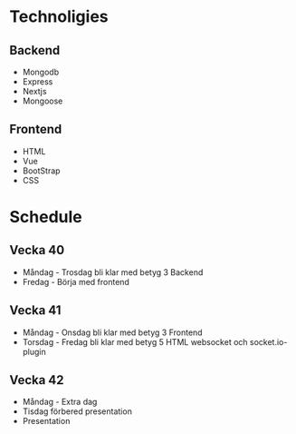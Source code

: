 # Technoligies 

## Backend 
* Mongodb
* Express 
* Nextjs 
* Mongoose

## Frontend 
* HTML
* Vue
* BootStrap 
* CSS

# Schedule

## Vecka 40
* Måndag - Trosdag bli klar med betyg 3 Backend
* Fredag - Börja med frontend 
## Vecka 41
* Måndag - Onsdag bli klar med betyg 3 Frontend 
* Torsdag - Fredag bli klar med betyg 5 HTML websocket och socket.io-plugin
## Vecka 42
* Måndag - Extra dag 
* Tisdag förbered presentation 
* Presentation
